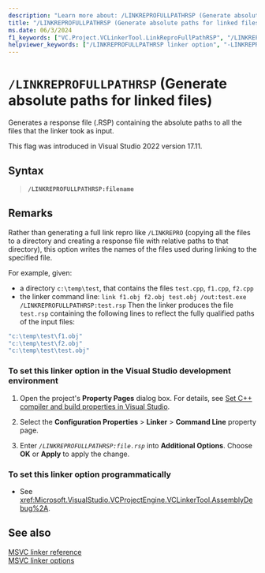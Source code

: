 ```yaml
---
description: "Learn more about: /LINKREPROFULLPATHRSP (Generate absolute paths for linked files))"
title: "/LINKREPROFULLPATHRSP (Generate absolute paths for linked files)"
ms.date: 06/3/2024
f1_keywords: ["VC.Project.VCLinkerTool.LinkReproFullPathRSP", "/LINKREPROFULLPATHRSP"]
helpviewer_keywords: ["/LINKREPROFULLPATHRSP linker option", "-LINKREPROFULLPATHRSP linker option", "LINKREPROFULLPATHRSP linker option"]
---
```

# `/LINKREPROFULLPATHRSP` (Generate absolute paths for linked files)

 Generates a response file (.RSP) containing the absolute paths to all the files that the linker took as input.

This flag was introduced in Visual Studio 2022 version 17.11.

## Syntax

> **`/LINKREPROFULLPATHRSP:filename`**

## Remarks

Rather than generating a full link repro like `/LINKREPRO` (copying all the files to a directory and creating a response file with relative paths to that directory), this option writes the names of the files used during linking to the specified file.

For example, given:
- a directory `c:\temp\test`, that contains the files `test.cpp`, `f1.cpp`, `f2.cpp`
- the linker command line: `link f1.obj f2.obj test.obj /out:test.exe /LINKREPROFULLPATHRSP:test.rsp`
Then the linker produces the file `test.rsp` containing the following lines to reflect the fully qualified paths of the input files:

```cmd
"c:\temp\test\f1.obj"
"c:\temp\test\f2.obj"
"c:\temp\test\test.obj"
```

### To set this linker option in the Visual Studio development environment

1. Open the project's **Property Pages** dialog box. For details, see [Set C++ compiler and build properties in Visual Studio](../working-with-project-properties.md).

1. Select the **Configuration Properties** > **Linker** > **Command Line** property page.

1. Enter *`/LINKREPROFULLPATHRSP:file.rsp`* into **Additional Options**. Choose **OK** or **Apply** to apply the change.

### To set this linker option programmatically

- See <xref:Microsoft.VisualStudio.VCProjectEngine.VCLinkerTool.AssemblyDebug%2A>.

## See also

[MSVC linker reference](linking.md)\
[MSVC linker options](linker-options.md)
